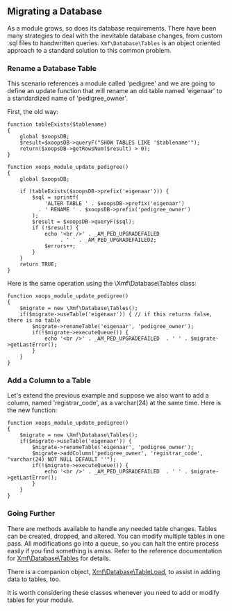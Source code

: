 ## Migrating a Database

As a module grows, so does its database requirements. There have been many strategies to deal with
the inevitable database changes, from custom .sql files to handwritten queries. `Xmf\Database\Tables`
is an object oriented approach to a standard solution to this common problem.

### Rename a Database Table

This scenario references a module called 'pedigree' and we are going to define an update function
that will rename an old table named 'eigenaar' to a standardized name of 'pedigree_owner'.

First, the old way:

```
function tableExists($tablename)
{
    global $xoopsDB;
    $result=$xoopsDB->queryF("SHOW TABLES LIKE '$tablename'");
    return($xoopsDB->getRowsNum($result) > 0);
}

function xoops_module_update_pedigree()
{
    global $xoopsDB;

    if (tableExists($xoopsDB->prefix('eigenaar'))) {
        $sql = sprintf(
            'ALTER TABLE ' . $xoopsDB->prefix('eigenaar')
          . ' RENAME ' . $xoopsDB->prefix('pedigree_owner')
        );
        $result = $xoopsDB->queryF($sql);
        if (!$result) {
            echo '<br />' . _AM_PED_UPGRADEFAILED
                 . ' ' . _AM_PED_UPGRADEFAILED2;
            $errors++;
        }
    }
    return TRUE;
}
```

Here is the same operation using the \Xmf\Database\Tables class:

```
function xoops_module_update_pedigree()
{
    $migrate = new \Xmf\Database\Tables();
    if($migrate->useTable('eigenaar')) { // if this returns false, there is no table
        $migrate->renameTable('eigenaar', 'pedigree_owner');
        if(!$migrate->executeQueue()) {
	        echo '<br />' . _AM_PED_UPGRADEFAILED  . ' ' . $migrate->getLastError();
	    }
    }
}
```

### Add a Column to a Table

Let's extend the previous example and suppose we also want to add a column, named
'registrar_code', as a varchar(24) at the same time. Here is the new function:

```
function xoops_module_update_pedigree()
{
    $migrate = new \Xmf\Database\Tables();
    if($migrate->useTable('eigenaar')) {
        $migrate->renameTable('eigenaar', 'pedigree_owner');
        $migrate->addColumn('pedigree_owner', 'registrar_code', "varchar(24) NOT NULL DEFAULT ''");
        if(!$migrate->executeQueue()) {
	        echo '<br />' . _AM_PED_UPGRADEFAILED  . ' ' . $migrate->getLastError();
	    }
    }
}
```

### Going Further

There are methods available to handle any needed table changes. Tables can be created, dropped,
and altered. You can modify multiple tables in one pass. All modifications go into a queue, so you
can halt the entire process easily if you find something is amiss. Refer to the reference
documentation for [Xmf\Database\Tables](../database/tables.md) for details.

There is a companion object, [Xmf\Database\TableLoad](../database/tableload.md), to assist in
adding data to tables, too.

It is worth considering these classes whenever you need to add or modify tables for your module.
